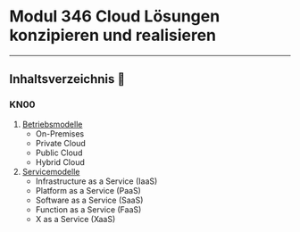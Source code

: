 # Modul 346 Cloud Lösungen konzipieren und realisieren
---

## Inhaltsverzeichnis 🧾

### KN00
1. [Betriebsmodelle](KN00/betriebsmodelle.md)
   - On-Premises
   - Private Cloud
   - Public Cloud
   - Hybrid Cloud
2. [Servicemodelle](KN00/servicemodelle.md)
   - Infrastructure as a Service (IaaS)
   - Platform as a Service (PaaS)
   - Software as a Service (SaaS)
   - Function as a Service (FaaS)
   - X as a Service (XaaS)

